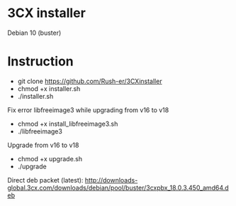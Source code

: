 # 3CX installer

Debian 10 (buster)
# Instruction
- git clone https://github.com/Rush-er/3CXinstaller
- chmod +x installer.sh
- ./installer.sh


Fix error libfreeimage3 while upgrading from v16 to v18
- chmod +x install_libfreeimage3.sh
- ./libfreeimage3

Upgrade from v16 to v18
- chmod +x upgrade.sh
- ./upgrade

Direct deb packet (latest):
http://downloads-global.3cx.com/downloads/debian/pool/buster/3cxpbx_18.0.3.450_amd64.deb
